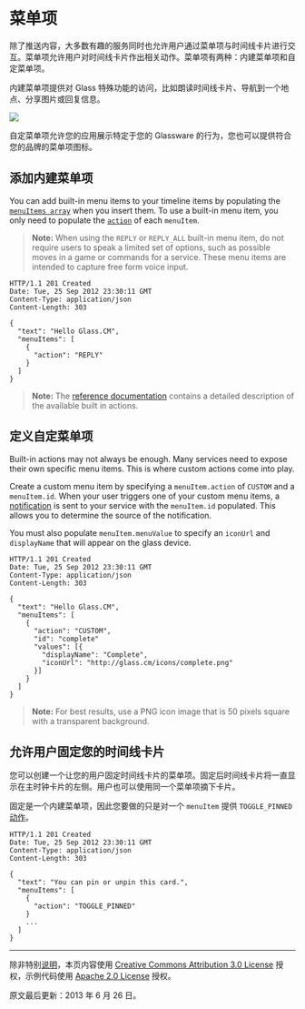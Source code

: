 菜单项
==========

除了推送内容，大多数有趣的服务同时也允许用户通过菜单项与时间线卡片进行交互。菜单项允许用户对时间线卡片作出相关动作。菜单项有两种：内建菜单项和自定菜单项。

内建菜单项提供对 Glass 特殊功能的访问，比如朗读时间线卡片、导航到一个地点、分享图片或回复信息。

![](https://developers.google.com/glass/images/glass-screens/sms_inbound_640.jpg)

自定菜单项允许您的应用展示特定于您的 Glassware 的行为，您也可以提供符合您的品牌的菜单项图标。


## 添加内建菜单项

You can add built-in menu items to your timeline items by populating the 
[`menuItems array`](reference/timeline.md#menuItems) when you insert them. 
To use a built-in menu item, you only need to populate the [`action`](reference/timeline.md#menuItems.action) 
of each `menuItem`.

> **Note:** When using the `REPLY` or `REPLY_ALL` built-in menu item, do not 
require users to speak a limited set of options, such as possible moves in a 
game or commands for a service. These menu items are intended to capture free 
form voice input.

```http
HTTP/1.1 201 Created
Date: Tue, 25 Sep 2012 23:30:11 GMT
Content-Type: application/json
Content-Length: 303

{
  "text": "Hello Glass.CM",
  "menuItems": [
    {
      "action": "REPLY"
    }
  ]
}
```

> **Note:** The [reference documentation](reference/timeline.md#menuItems.action) 
contains a detailed description of the available built in actions.


## 定义自定菜单项

Built-in actions may not always be enough. Many services need to expose their own 
specific menu items. This is where custom actions come into play.

Create a custom menu item by specifying a `menuItem.action` of `CUSTOM` and a 
`menuItem.id`. When your user triggers one of your custom menu items, a [notification](subscriptions.md) 
is sent to your service with the `menuItem.id` populated. This allows you to 
determine the source of the notification.

You must also populate `menuItem.menuValue` to specify an `iconUrl` and `displayName` 
that will appear on the glass device.

```http
HTTP/1.1 201 Created
Date: Tue, 25 Sep 2012 23:30:11 GMT
Content-Type: application/json
Content-Length: 303

{
  "text": "Hello Glass.CM",
  "menuItems": [
    {
      "action": "CUSTOM",
      "id": "complete"
      "values": [{
        "displayName": "Complete",
        "iconUrl": "http://glass.cm/icons/complete.png"
      }]
    }
  ]
}
```

> **Note:** For best results, use a PNG icon image that is 50 pixels square 
with a transparent background.


## 允许用户固定您的时间线卡片

您可以创建一个让您的用户固定时间线卡片的菜单项。固定后时间线卡片将一直显示在主时钟卡片的左侧。用户也可以使用同一个菜单项摘下卡片。

固定是一个内建菜单项，因此您要做的只是对一个 `menuItem` 提供 `TOGGLE_PINNED` [动作](reference/timeline.md#menuItems.action)。

```http
HTTP/1.1 201 Created
Date: Tue, 25 Sep 2012 23:30:11 GMT
Content-Type: application/json
Content-Length: 303

{
  "text": "You can pin or unpin this card.",
  "menuItems": [
    {
      "action": "TOGGLE_PINNED"
    }
    ...
  ]
}
```

----------

除非特别[说明](https://developers.google.com/readme/policies)，本页内容使用 [Creative Commons Attribution 3.0 License](http://creativecommons.org/licenses/by/3.0/) 授权，示例代码使用 [Apache 2.0 License](http://www.apache.org/licenses/LICENSE-2.0) 授权。

原文最后更新：2013 年 6 月 26 日。
